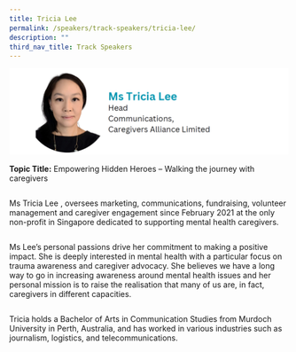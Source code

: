 ```yaml
---
title: Tricia Lee
permalink: /speakers/track-speakers/tricia-lee/
description: ""
third_nav_title: Track Speakers
---
```

<div style="display: flex; flex-wrap: wrap;">
  <div style="flex-basis: 100%; max-width: 100%;">
    <img alt="track speakers 1" src="/images/SpeakersPhoto/tricialee.png">
  </div>
	
**Topic Title:** Empowering Hidden Heroes – Walking the journey with caregivers
	
Ms Tricia Lee , oversees marketing, communications, fundraising, volunteer management and caregiver engagement since February 2021 at the only non-profit in Singapore dedicated to supporting mental health caregivers. 
	
Ms Lee’s personal passions drive her commitment to making a positive impact. She is deeply interested in mental health with a particular focus on trauma awareness and caregiver advocacy. She believes we have a long way to go in increasing awareness around mental health issues and her personal mission is to raise the realisation that many of us are, in fact, caregivers in different capacities.
	
Tricia holds a Bachelor of Arts in Communication Studies from Murdoch University in Perth, Australia, and has worked in various industries such as journalism, logistics, and telecommunications.
</div>
